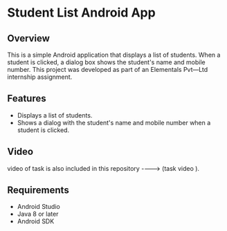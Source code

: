# Student List Android App

## Overview
This is a simple Android application that displays a list of students. When a student is clicked, a dialog box shows the student's name and mobile number. This project was developed as part of an Elementals Pvt—Ltd internship assignment.

## Features
- Displays a list of students.
- Shows a dialog with the student's name and mobile number when a student is clicked.

## Video 
video of task is also included in this repository ----> (task video ).

## Requirements
- Android Studio
- Java 8 or later
- Android SDK


